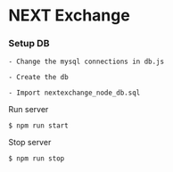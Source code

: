 # NEXT Exchange

### Setup DB
```console
- Change the mysql connections in db.js

- Create the db

- Import nextexchange_node_db.sql
```

Run server
```console
$ npm run start
```

Stop server
```console
$ npm run stop
```
